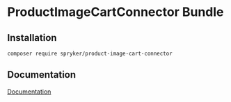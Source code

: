# ProductImageCartConnector Bundle

## Installation

```
composer require spryker/product-image-cart-connector
```

## Documentation

[Documentation](https://spryker.github.io)
